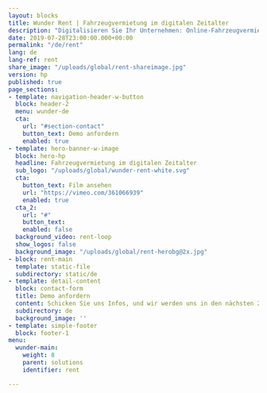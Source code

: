 ```yaml
---
layout: blocks
title: Wunder Rent | Fahrzeugvermietung im digitalen Zeitalter
description: "Digitalisieren Sie Ihr Unternehmen: Online-Fahrzeugvermietung und eine Vielfalt von Features machen es möglich."
date: 2019-07-28T23:00:00.000+00:00
permalink: "/de/rent"
lang: de
lang-ref: rent
share_image: "/uploads/global/rent-shareimage.jpg"
version: hp
published: true
page_sections:
- template: navigation-header-w-button
  block: header-2
  menu: wunder-de
  cta:
    url: "#section-contact"
    button_text: Demo anfordern
    enabled: true
- template: hero-banner-w-image
  block: hero-hp
  headline: Fahrzeugvermietung im digitalen Zeitalter
  sub_logo: "/uploads/global/wunder-rent-white.svg"
  cta:
    button_text: Film ansehen
    url: "https://vimeo.com/361066939"
    enabled: true
  cta_2:
    url: "#"
    button_text:
    enabled: false
  background_video: rent-loop
  show_logos: false
  background_image: "/uploads/global/rent-herobg@2x.jpg"
- block: rent-main
  template: static-file
  subdirectory: static/de
- template: detail-content
  block: contact-form
  title: Demo anfordern
  content: Schicken Sie uns Infos, und wir werden uns in den nächsten 24 Stunden mit Ihnen in Verbindung setzen.
  subdirectory: de
  background_image: ''
- template: simple-footer
  block: footer-1
menu:
  wunder-main:
    weight: 8
    parent: solutions
    identifier: rent

---
```

